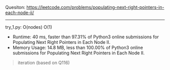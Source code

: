 Quesiton: https://leetcode.com/problems/populating-next-right-pointers-in-each-node-ii/

---

try_1.py: O(nodes) O(1)
* Runtime: 40 ms, faster than 97.31% of Python3 online submissions for Populating Next Right Pointers in Each Node II.
* Memory Usage: 14.8 MB, less than 100.00% of Python3 online submissions for Populating Next Right Pointers in Each Node II.

> iteration (based on Q116)
